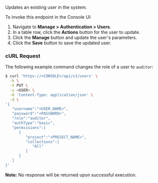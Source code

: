 Updates an existing user in the system.

To invoke this endpoint in the Console UI:

1. Navigate to **Manage > Authentication > Users**.
2. In a table row, click the **Actions** button for the user to update.
3. Click the **Manage** button and update the user's parameters.
4. Click the **Save** button to save the updated user.

### cURL Request

The following example command changes the role of a user to `auditor`:

```bash
$ curl 'https://<CONSOLE>/api/v1/users' \
  -k \
  -X PUT \
  -u <USER> \
  -H 'Content-Type: application/json' \
  -d \
'{
   "username":"<USER_NAME>",
   "password":"<PASSWORD>",
   "role":"auditor",
   "authType":"basic",
   "permissions":[
      {
         "project":"<PROJECT_NAME>",
         "collections":[
            "All"
         ]
      }
   ]   
}'
```

**Note:** No response will be returned upon successful execution.

